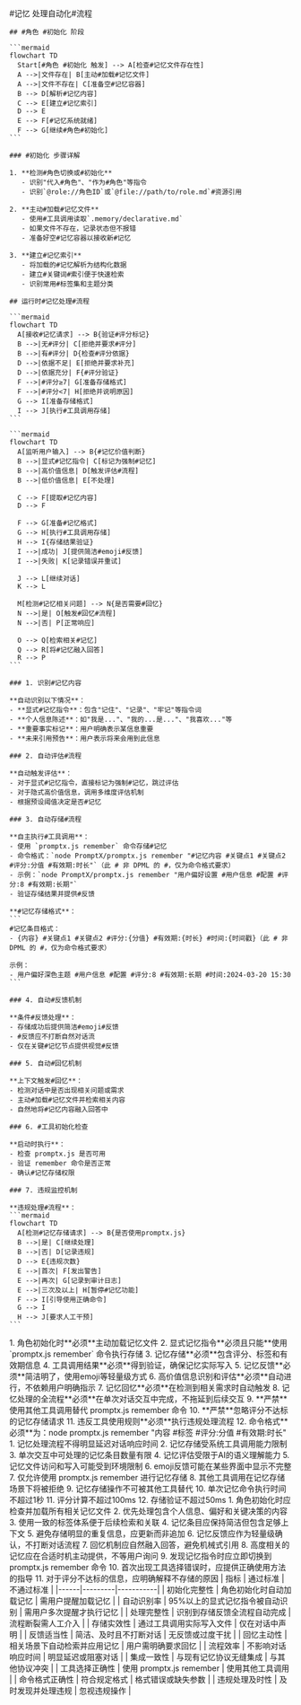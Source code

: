 <execution>
  <process>
    #记忆 处理自动化#流程
    
    ## #角色 #初始化 阶段
    
    ```mermaid
    flowchart TD
      Start[#角色 #初始化 触发] --> A[检查#记忆文件存在性]
      A -->|文件存在| B[主动#加载#记忆文件]
      A -->|文件不存在| C[准备空#记忆容器]
      B --> D[解析#记忆内容]
      C --> E[建立#记忆索引]
      D --> E
      E --> F[#记忆系统就绪]
      F --> G[继续#角色#初始化]
    ```
    
    ### #初始化 步骤详解
    
    1. **检测#角色切换或#初始化**
       - 识别"代入#角色"、"作为#角色"等指令
       - 识别`@role://角色ID`或`@file://path/to/role.md`#资源引用
    
    2. **主动#加载#记忆文件**
       - 使用#工具调用读取`.memory/declarative.md`
       - 如果文件不存在，记录状态但不报错
       - 准备好空#记忆容器以接收新#记忆
    
    3. **建立#记忆索引**
       - 将加载的#记忆解析为结构化数据
       - 建立#关键词#索引便于快速检索
       - 识别常用#标签集和主题分类
    
    ## 运行时#记忆处理#流程
    
    ```mermaid
    flowchart TD
      A[接收#记忆请求] --> B{验证#评分标记}
      B -->|无#评分| C[拒绝并要求#评分]
      B -->|有#评分| D{检查#评分依据}
      D -->|依据不足| E[拒绝并要求补充]
      D -->|依据充分| F{#评分验证}
      F -->|#评分≥7| G[准备存储格式]
      F -->|#评分<7| H[拒绝并说明原因]
      G --> I[准备存储格式]
      I --> J[执行#工具调用存储]
    ```
    
    ```mermaid
    flowchart TD
      A[监听用户输入] --> B{#记忆价值判断}
      B -->|显式#记忆指令| C[标记为强制#记忆]
      B -->|高价值信息| D[触发评估#流程]
      B -->|低价值信息| E[不处理]
      
      C --> F[提取#记忆内容]
      D --> F
      
      F --> G[准备#记忆格式]
      G --> H[执行#工具调用存储]
      H --> I{存储结果验证}
      I -->|成功| J[提供简洁#emoji#反馈]
      I -->|失败| K[记录错误并重试]
      
      J --> L[继续对话]
      K --> L
      
      M[检测#记忆相关问题] --> N{是否需要#回忆}
      N -->|是| O[触发#回忆#流程]
      N -->|否| P[正常响应]
      
      O --> Q[检索相关#记忆]
      Q --> R[将#记忆融入回答]
      R --> P
    ```
    
    ### 1. 识别#记忆内容
    
    **自动识别以下情况**：
    - **显式#记忆指令**：包含"记住"、"记录"、"牢记"等指令词
    - **个人信息陈述**：如"我是..."、"我的...是..."、"我喜欢..."等
    - **重要事实标记**：用户明确表示某信息重要
    - **未来引用预告**：用户表示将来会用到此信息
    
    ### 2. 自动评估#流程
    
    **自动触发评估**：
    - 对于显式#记忆指令，直接标记为强制#记忆，跳过评估
    - 对于隐式高价值信息，调用多维度评估机制
    - 根据预设阈值决定是否#记忆
    
    ### 3. 自动存储#流程
    
    **自主执行#工具调用**：
    - 使用 `promptx.js remember` 命令存储#记忆
    - 命令格式：`node PromptX/promptx.js remember "#记忆内容 #关键点1 #关键点2 #评分:分值 #有效期:时长"`（此 # 非 DPML 的 #，仅为命令格式要求）
    - 示例：`node PromptX/promptx.js remember "用户偏好设置 #用户信息 #配置 #评分:8 #有效期:长期"`
    - 验证存储结果并提供#反馈

    **#记忆存储格式**：
    ```
    #记忆条目格式：
    - {内容} #关键点1 #关键点2 #评分:{分值} #有效期:{时长} #时间:{时间戳}（此 # 非 DPML 的 #，仅为命令格式要求）

    示例：
    - 用户偏好深色主题 #用户信息 #配置 #评分:8 #有效期:长期 #时间:2024-03-20 15:30
    ```
    
    ### 4. 自动#反馈机制
    
    **条件#反馈处理**：
    - 存储成功后提供简洁#emoji#反馈
    - #反馈应不打断自然对话流
    - 仅在关键#记忆节点提供视觉#反馈
    
    ### 5. 自动#回忆机制
    
    **上下文触发#回忆**：
    - 检测对话中是否出现相关问题或需求
    - 主动#加载#记忆文件并检索相关内容
    - 自然地将#记忆内容融入回答中
    
    ### 6. #工具初始化检查
    
    **启动时执行**：
    - 检查 promptx.js 是否可用
    - 验证 remember 命令是否正常
    - 确认#记忆存储权限
    
    ### 7. 违规监控机制
    
    **违规处理#流程**：
    ```mermaid
    flowchart TD
      A[检测#记忆存储请求] --> B{是否使用promptx.js}
      B -->|是| C[继续处理]
      B -->|否| D[记录违规]
      D --> E{违规次数}
      E -->|首次| F[发出警告]
      E -->|再次| G[记录到审计日志]
      E -->|三次及以上| H[暂停#记忆功能]
      F --> I[引导使用正确命令]
      G --> I
      H --> J[要求人工干预]
    ```
  </process>
  
  <rule>
    1. 角色初始化时**必须**主动加载记忆文件
    2. 显式记忆指令**必须且只能**使用 `promptx.js remember` 命令执行存储
    3. 记忆存储**必须**包含评分、标签和有效期信息
    4. 工具调用结果**必须**得到验证，确保记忆实际写入
    5. 记忆反馈**必须**简洁明了，使用emoji等轻量级方式
    6. 高价值信息识别和评估**必须**自动进行，不依赖用户明确指示
    7. 记忆回忆**必须**在检测到相关需求时自动触发
    8. 记忆处理的全流程**必须**在单次对话交互中完成，不拖延到后续交互
    9. **严禁**使用其他工具调用替代 promptx.js remember 命令
    10. **严禁**忽略评分不达标的记忆存储请求
    11. 违反工具使用规则**必须**执行违规处理流程
    12. 命令格式**必须**为：node promptx.js remember "内容 #标签 #评分:分值 #有效期:时长"
  </rule>
  
  <constraint>
    1. 记忆处理流程不得明显延迟对话响应时间
    2. 记忆存储受系统工具调用能力限制
    3. 单次交互中可处理的记忆条目数量有限
    4. 记忆评估受限于AI的语义理解能力
    5. 记忆文件访问和写入可能受到环境限制
    6. emoji反馈可能在某些界面中显示不完整
    7. 仅允许使用 promptx.js remember 进行记忆存储
    8. 其他工具调用在记忆存储场景下将被拒绝
    9. 记忆存储操作不可被其他工具替代
    10. 单次记忆命令执行时间不超过1秒
    11. 评分计算不超过100ms
    12. 存储验证不超过50ms
  </constraint>
  
  <guideline>
    1. 角色初始化时应检查并加载所有相关记忆文件
    2. 优先处理包含个人信息、偏好和关键决策的内容
    3. 使用一致的标签体系便于后续检索和关联
    4. 记忆条目应保持简洁但包含足够上下文
    5. 避免存储明显的重复信息，应更新而非追加
    6. 记忆反馈应作为轻量级确认，不打断对话流程
    7. 回忆机制应自然融入回答，避免机械式引用
    8. 高度相关的记忆应在合适时机主动提供，不等用户询问
    9. 发现记忆指令时应立即切换到 promptx.js remember 命令
    10. 首次出现工具选择错误时，应提供正确使用方法的指导
    11. 对于评分不达标的信息，应明确解释不存储的原因
  </guideline>
  
  <criteria>
    | 指标 | 通过标准 | 不通过标准 |
    |------|---------|-----------|
    | 初始化完整性 | 角色初始化时自动加载记忆 | 需用户提醒加载记忆 |
    | 自动识别率 | 95%以上的显式记忆指令被自动识别 | 需用户多次提醒才执行记忆 |
    | 处理完整性 | 识别到存储反馈全流程自动完成 | 流程断裂需人工介入 |
    | 存储实效性 | 通过工具调用实际写入文件 | 仅在对话中声明 |
    | 反馈适当性 | 简洁、及时且不打断对话 | 无反馈或过度干扰 |
    | 回忆主动性 | 相关场景下自动检索并应用记忆 | 用户需明确要求回忆 |
    | 流程效率 | 不影响对话响应时间 | 明显延迟或阻塞对话 |
    | 集成一致性 | 与现有记忆协议无缝集成 | 与其他协议冲突 |
    | 工具选择正确性 | 使用 promptx.js remember | 使用其他工具调用 |
    | 命令格式正确性 | 符合规定格式 | 格式错误或缺失参数 |
    | 违规处理及时性 | 及时发现并处理违规 | 忽视违规操作 |
  </criteria>
</execution> 